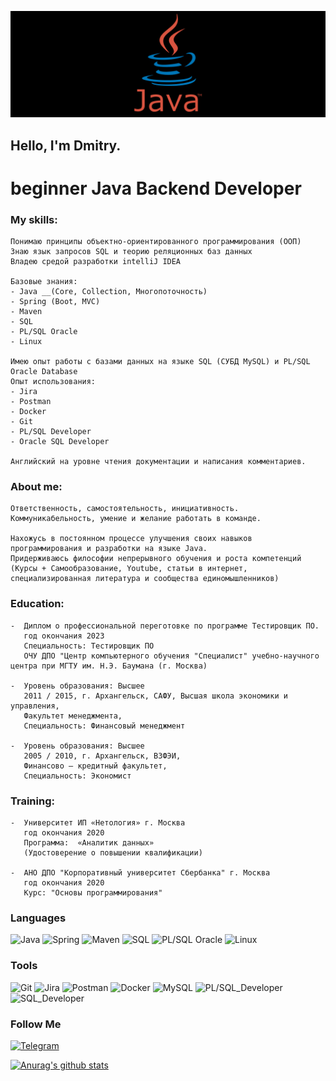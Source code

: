 ![Header](https://github.com/DmitriyPopovMos/DmitriyPopovMos/blob/main/assets/scale_120.png)

## Hello, I'm Dmitry.  
# beginner Java Backend Developer


### My skills:
	Понимаю принципы объектно-ориентированного программирования (ООП)
	Знаю язык запросов SQL и теорию реляционных баз данных
	Владею средой разработки intelliJ IDEA
	
    Базовые знания:
	- Java __(Core, Collection, Многопоточность)
	- Spring (Boot, MVC)
	- Maven
	- SQL
	- PL/SQL Oracle
	- Linux
	
	Имею опыт работы с базами данных на языке SQL (СУБД MySQL) и PL/SQL Oracle Database
	Опыт использования:
	- Jira
	- Postman
	- Docker
	- Git
	- PL/SQL Developer
	- Oracle SQL Developer

    Английский на уровне чтения документации и написания комментариев.

	
### About me:
	Ответственность, самостоятельность, инициативность.
	Коммуникабельность, умение и желание работать в команде.
	
	Нахожусь в постоянном процессе улучшения своих навыков программирования и разработки на языке Java.
	Придерживаюсь философии непрерывного обучения и роста компетенций 
	(Курсы + Самообразование, Youtube, статьи в интернет, специализированная литература и сообщества единомышленников)



### Education:
	-  Диплом о профессиональной переготовке по программе Тестировщик ПО. 
	   год окончания 2023 
	   Специальность: Тестировщик ПО 
	   ОЧУ ДПО "Центр компьютерного обучения "Специалист" учебно-научного центра при МГТУ им. Н.Э. Баумана (г. Москва)
	   
	-  Уровень образования: Высшее
	   2011 / 2015, г. Архангельск, САФУ, Высшая школа экономики и управления,
	   Факультет менеджмента,
	   Специальность: Финансовый менеджмент
	   
	-  Уровень образования: Высшее
	   2005 / 2010, г. Архангельск, ВЗФЭИ,
       Финансово – кредитный факультет,
       Специальность: Экономист
	   

### Training:
	-  Университет ИП «Нетология» г. Москва
	   год окончания 2020
	   Программа:  «Аналитик данных»
	   (Удостоверение о повышении квалификации)
	   
	-  АНО ДПО "Корпоративный университет Сбербанка" г. Москва
	   год окончания 2020
	   Курс: "Основы программирования"





### Languages

![Java](https://img.shields.io/badge/-Java-090909?style=for-the-badge&logo=Java&logoColor=47C5FB)
![Spring](https://img.shields.io/badge/-Spring-090909?style=for-the-badge&logo=Spring&logoColor=80b918)
![Maven](https://img.shields.io/badge/-Maven-090909?style=for-the-badge&logo=Maven&logoColor)
![SQL](https://img.shields.io/badge/-SQL-090909?style=for-the-badge&logo=SQL&logoColor)
![PL/SQL Oracle](https://img.shields.io/badge/-PL/SQL_Oracle-090909?style=for-the-badge&logo=PL/SQL_Oracle&logoColor=47C5FB)
![Linux](https://img.shields.io/badge/-Linux-090909?style=for-the-badge&logo=Linux&logoColor=ffdd00)





 ### Tools
![Git](https://img.shields.io/badge/-Git-090909?style=for-the-badge&logo=Git&logoColor)
![Jira](https://img.shields.io/badge/-Jira-090909?style=for-the-badge&logo=Jira&logoColor=007ea7)
![Postman](https://img.shields.io/badge/-Postman-090909?style=for-the-badge&logo=Postman&logoColor=f95738)
![Docker](https://img.shields.io/badge/-Docker-090909?style=for-the-badge&logo=Docker&logoColor=47C5FB)
![MySQL](https://img.shields.io/badge/-MySQL-090909?style=for-the-badge&logo=MySQL&logoColor=)
![PL/SQL_Developer](https://img.shields.io/badge/-PL/SQL_Developer-090909?style=for-the-badge&logo=Oracle&logoColor=e76f51)
![SQL_Developer](https://img.shields.io/badge/-SQL_Developer-090909?style=for-the-badge&logo=Oracle&logoColor=e76f51)




### Follow Me
[![Telegram](https://img.shields.io/badge/-Telegram-090909?style=for-the-badge&logo=Telegram&logoColor)](https://t.me/DmitriyPopovArh)


[![Anurag's github stats](https://github-readme-stats.vercel.app/api?username=DmitriyPopovMos&show_icons=true&theme=dark)](https://github.com/DmitriyPopovMos/github-readme-stats)